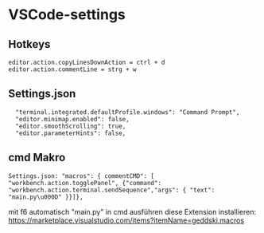 # VSCode-settings

## Hotkeys
	editor.action.copyLinesDownAction = ctrl + d
  	editor.action.commentLine = strg + w

## Settings.json
	  "terminal.integrated.defaultProfile.windows": "Command Prompt",
	  "editor.minimap.enabled": false,  
	  "editor.smoothScrolling": true,
	  "editor.parameterHints": false,

## cmd Makro
`Settings.json:
	"macros": {
         commentCMD": [
         "workbench.action.togglePanel",
         {"command": "workbench.action.terminal.sendSequence","args": { "text": "main.py\u000D" }}]},`

mit f6 automatisch "main.py" in cmd ausführen
diese Extension installieren:
https://marketplace.visualstudio.com/items?itemName=geddski.macros


	
